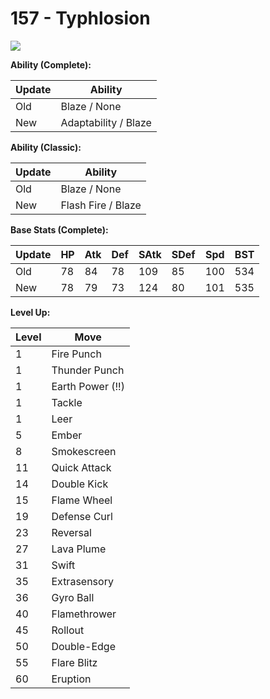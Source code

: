 # 157 - Typhlosion
![][157]

**Ability (Complete):**

Update | Ability
---    | ---
Old    | Blaze / None
New    | Adaptability / Blaze

**Ability (Classic):**

Update | Ability
---    | ---
Old    | Blaze / None
New    | Flash Fire / Blaze

**Base Stats (Complete):**

Update | HP | Atk | Def | SAtk | SDef | Spd | BST
---    | ---| --- | --- | ---  | ---  | --- | ---
Old    | 78 |  84 |  78 |  109  |  85  |  100  |  534
New    | 78 |  79 |  73 |  124  |  80  |  101  |  535

**Level Up:**

Level | Move
---   | ---
  1   | Fire Punch
  1   | Thunder Punch
  1   | Earth Power (!!)
  1   | Tackle
  1   | Leer
  5   | Ember
  8   | Smokescreen
 11   | Quick Attack
 14   | Double Kick
 15   | Flame Wheel
 19   | Defense Curl
 23   | Reversal
 27   | Lava Plume
 31   | Swift
 35   | Extrasensory
 36   | Gyro Ball
 40   | Flamethrower
 45   | Rollout
 50   | Double-Edge
 55   | Flare Blitz
 60   | Eruption



[157]: /img/pokemon/157.png
